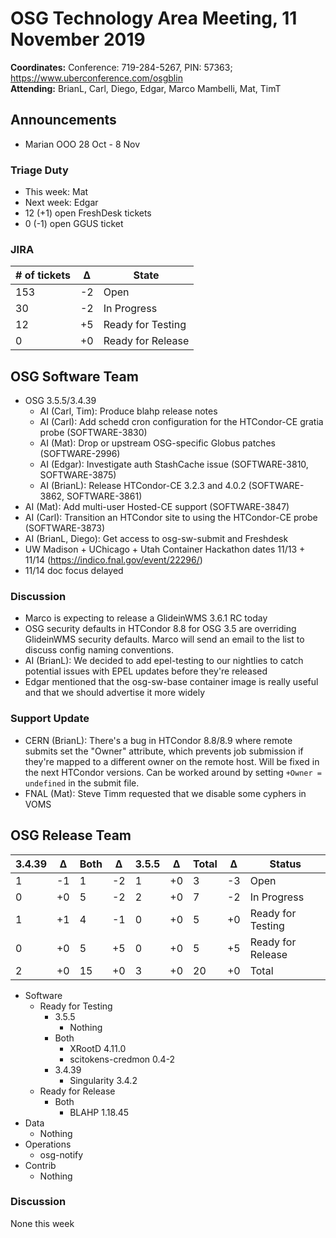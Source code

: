 # OSG Technology Area Meeting, 11 November 2019

**Coordinates:** Conference: 719-284-5267, PIN: 57363; <https://www.uberconference.com/osgblin>  
**Attending:** BrianL, Carl, Diego, Edgar, Marco Mambelli, Mat, TimT  


## Announcements

-   Marian OOO 28 Oct - 8 Nov


### Triage Duty

-   This week: Mat
-   Next week: Edgar
-   12 (+1) open FreshDesk tickets
-   0 (-1) open GGUS ticket


### JIRA

| # of tickets | &Delta; | State             |
|------------ |------- |----------------- |
| 153          | -2      | Open              |
| 30           | -2      | In Progress       |
| 12           | +5      | Ready for Testing |
| 0            | +0      | Ready for Release |


## OSG Software Team

-   OSG 3.5.5/3.4.39  
    -   AI (Carl, Tim): Produce blahp release notes
    -   AI (Carl): Add schedd cron configuration for the HTCondor-CE gratia probe (SOFTWARE-3830)
    -   AI (Mat): Drop or upstream OSG-specific Globus patches (SOFTWARE-2996)
    -   AI (Edgar): Investigate auth StashCache issue (SOFTWARE-3810, SOFTWARE-3875)
    -   AI (BrianL): Release HTCondor-CE 3.2.3 and 4.0.2 (SOFTWARE-3862, SOFTWARE-3861)
-   AI (Mat): Add multi-user Hosted-CE support (SOFTWARE-3847)
-   AI (Carl): Transition an HTCondor site to using the HTCondor-CE probe (SOFTWARE-3873)
-   AI (BrianL, Diego): Get access to osg-sw-submit and Freshdesk
-   UW Madison + UChicago + Utah Container Hackathon dates 11/13 + 11/14 (<https://indico.fnal.gov/event/22296/>)
-   11/14 doc focus delayed


### Discussion

-   Marco is expecting to release a GlideinWMS 3.6.1 RC today
-   OSG security defaults in HTCondor 8.8 for OSG 3.5 are overriding GlideinWMS security defaults. Marco will send an email to the list to discuss config naming conventions.
-   AI (BrianL): We decided to add epel-testing to our nightlies to catch potential issues with EPEL updates before they're released
-   Edgar mentioned that the osg-sw-base container image is really useful and that we should advertise it more widely


### Support Update

-   CERN (BrianL): There's a bug in HTCondor 8.8/8.9 where remote submits set the "Owner" attribute, which prevents job submission if they're mapped to a different owner on the remote host. Will be fixed in the next HTCondor versions. Can be worked around by setting `+Owner = undefined` in the submit file.
-   FNAL (Mat): Steve Timm requested that we disable some cyphers in VOMS


## OSG Release Team

| 3.4.39 | &Delta; | Both | &Delta; | 3.5.5 | &Delta; | Total | &Delta; | Status            |
| ------ | ------- | ---- | ------- | ----- | ------- | ----- | ------- | ----------------- |
| 1      | -1      | 1    | -2      | 1     | +0      | 3     | -3      | Open              |
| 0      | +0      | 5    | -2      | 2     | +0      | 7     | -2      | In Progress       |
| 1      | +1      | 4    | -1      | 0     | +0      | 5     | +0      | Ready for Testing |
| 0      | +0      | 5    | +5      | 0     | +0      | 5     | +5      | Ready for Release |
| 2      | +0      | 15   | +0      | 3     | +0      | 20    | +0      | Total             |

-   Software  
    -   Ready for Testing  
        -   3.5.5  
            -   Nothing
        -   Both  
            -   XRootD 4.11.0
            -   scitokens-credmon 0.4-2
        -   3.4.39  
            -   Singularity 3.4.2
    -   Ready for Release  
        -   Both  
            -   BLAHP 1.18.45
-   Data  
    -   Nothing
-   Operations  
    -   osg-notify
-   Contrib  
    -   Nothing


### Discussion

None this week
